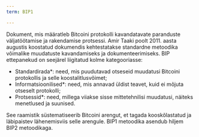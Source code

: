 ```yaml
---
term: BIP1

---
```

Dokument, mis määratleb Bitcoini protokolli kavandatavate paranduste väljatöötamise ja rakendamise protsessi. Amir Taaki poolt 2011. aasta augustis koostatud dokumendis kehtestatakse standardne metoodika võimalike muudatuste kavandamiseks ja dokumenteerimiseks. BIP ettepanekud on seejärel liigitatud kolme kategooriasse:


- Standardirada*: need, mis puudutavad otseseid muudatusi Bitcoini protokollis ja selle koostalitlusvõimet;
- Informatsioonilised*: need, mis annavad üldist teavet, kuid ei mõjuta otseselt protokolli;
- Protsessid*: need, millega viiakse sisse mittetehnilisi muudatusi, näiteks menetlused ja suunised.

See raamistik süstematiseerib Bitcoini arengut, et tagada kooskõlastatud ja läbipaistev lähenemisviis selle arengule. BIP1 metoodika asendub hiljem BIP2 metoodikaga.
